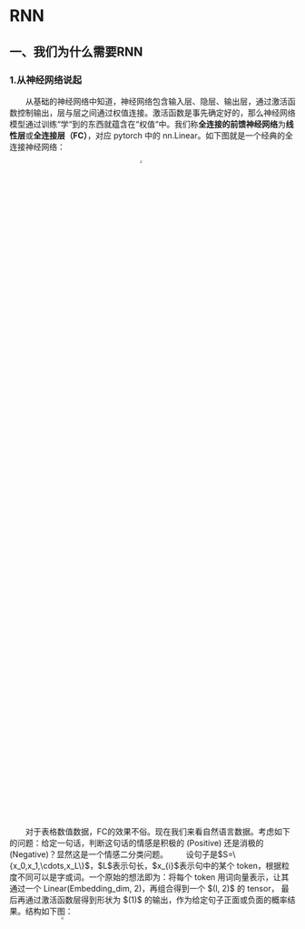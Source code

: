 # RNN
## 一、我们为什么需要RNN
### 1.从神经网络说起
&emsp;&emsp;从基础的神经网络中知道，神经网络包含输入层、隐层、输出层，通过激活函数控制输出，层与层之间通过权值连接。激活函数是事先确定好的，那么神经网络模型通过训练“学“到的东西就蕴含在“权值“中。我们称**全连接的前馈神经网络**为**线性层**或**全连接层（FC）**，对应 pytorch 中的 nn.Linear。如下图就是一个经典的全连接神经网络：
<center><img src="C:/Users/HJHGJGHHG/Desktop/AI/NLP笔记/深度学习/img/FC.jpg"  style="zoom:30%;" width="30%"/></center>
&emsp;&emsp;对于表格数值数据，FC的效果不俗。现在我们来看自然语言数据。考虑如下的问题：给定一句话，判断这句话的情感是积极的 (Positive) 还是消极的 (Negative)？显然这是一个情感二分类问题。
&emsp;&emsp;设句子是$S=\{x_0,x_1,\cdots,x_L\}$​，$L$​表示句长，$x_{i}$​表示句中的某个 token，根据粒度不同可以是字或词。一个原始的想法即为：将每个 token 用词向量表示，让其通过一个 Linear(Embedding_dim, 2)，再组合得到一个 $(l, 2)$​ 的 tensor， 最后再通过激活函数层得到形状为 $(1)$​ 的输出，作为给定句子正面或负面的概率结果。结构如下图：

<center><img src="C:/Users/HJHGJGHHG/Desktop/AI/NLP笔记/深度学习/img/FC2.jpg"  style="zoom:30%;" width="80%"/></center>
&emsp;&emsp;当然这种结构会有严重的问题：
* **第一，当输入语句过长时，参数量巨大**
* **第二也是最严重的问题，忽略了序列关系。**

### 2.序列数据
&emsp;&emsp;序列数据（series data）是在不同时间或空间上收集到的数据，用于所描述现象随时间或空间变化的情况。这类数据反映了某一事物、现象等随时间或空间的变化状态或程度。例如我国GDP从1949到2021每年的数值、股价等就是典型的时序数据。
&emsp;&emsp;而文本数据由于语法与语义的限制，不同token之间不能随意调换顺序，而且后文与前文有一定关系，也可认为是时序数据。然而它与股价、天气等不同的是，每个 token 可认为是特征空间中的离散点。

---

## 二、RNN结构与BPTT （标量版）
### 0.在正式开始之前
&emsp;&emsp;需要说明的是，RNN 作为序列数据的建模方法，不只适用于文本数据。此处限定在文本领域，序列即指文本序列，时间步指某个 token 在序列中的位置。
&emsp;&emsp;另外为了叙述简便，下文公式推导中，假定某一时间步的输入 $x^{(t)}$​ 为标量，相当于省去词向量 Embedding，样本空间即为文本空间。向量版可参考花书，还有[RNN BPTT算法详细推导](https://blog.csdn.net/qq_36033058/article/details/107117030?ops_request_misc=%257B%2522request%255Fid%2522%253A%2522163264221516780261992299%2522%252C%2522scm%2522%253A%252220140713.130102334.pc%255Fall.%2522%257D&request_id=163264221516780261992299&biz_id=0&utm_medium=distribute.pc_search_result.none-task-blog-2~all~first_rank_ecpm_v1~hot_rank-3-107117030.first_rank_v2_pc_rank_v29&utm_term=BPTT%E7%AE%97%E6%B3%95&spm=1018.2226.3001.4187)以及[RNN与其反向传播算法——BPTT(Backward Propogation Through Time)的详细推导](https://blog.csdn.net/qq_42734797/article/details/111439837)。

### 1.RNN的标准结构
&emsp;&emsp;对于标准的RNN结构，给定序列 $S=\{x^{(0)},x^{(1)},\cdots,x^{(t)}\}$，$S$ 在每一时间步均有一输出 $y_{(i)}$， 则 RNN 结构如下：

<center><img src="C:/Users/HJHGJGHHG/Desktop/AI/NLP笔记/深度学习/img/RNN.png"  style="zoom:30%;" width="100%"/></center>
&emsp;&emsp;乍一看可能难以理解，我们可以先从左侧的图出发。任何模型都是从样本空间 $\mathcal{X}$​ 到 输出空间 $\mathcal{Y}$​ 的一组映射。对于标准RNN：
* 输入为 $\mathbf{x^{1\times T}} \in \mathcal{X}$​​， 
* 目标输出为 $\mathbf{y^{1\times T}} \in \mathcal{Y}$​​​​​​，
* 隐藏层状态 $\boldsymbol{h^{1\times T}}$，
* 预测输出 $\boldsymbol{o^{1\times T}}$​​，
* 误差 $\boldsymbol{L^{1 \times T}}$，
* 总时间步 $T \in \mathbb{R}$，
* 输入层到隐藏层的权重矩阵 $\mathbf{U} \in \mathbb{R}^{T \times 1}$​​，隐藏层到输出层的权重矩阵 $\mathbf{V} \in \mathbb{R}^{T \times 1}$​​， 及**隐藏层间共享**的权重矩阵 $\mathbf{W} \in \mathbb{R}^{T \times 1}$。​​​​

&emsp;&emsp;箭头代表存在计算关系。如果不看隐藏层上的循环箭头，那与 FC 也没啥区别，而 RNN 的精髓便在于**此时间步的隐藏层状态与上一时间步的隐藏层状态相关，且权值共享。**
&emsp;&emsp;那么将左侧的网络结构**按时间**展开，则有右图的结构。据此我们可以进一步解释：
* 隐藏层随时序相关：随着序列的不断推进，前面的隐层将会影响后面的隐层；
* 权值共享：图中的 W 全是相同的，U 和 V 也一样。虽然 $W$、$U$、$V$ 的形状是 $(T \times 1)$ ，但其中的值都是相同的。

&emsp;&emsp;下面的前向计算公式说明地更加清楚。

### 2.标准RNN的前向计算
&emsp;&emsp;接下来我们给出标准 RNN 结构的前向计算公式。我们都知道神经网络的计算包含**预测**与**训练**，其中**预测**指通过输入 $\mathbf{x}$​​​​ 前向计算出模型的输出结果 $\mathbf{o}$​ 的过程​​；而**训练**指基于预测结果 $\mathbf{o}$​​​ 与目标输出 $\mathbf{y}$​​​ 计算出误差 $\mathbf{L}$​​ 并将其反向传播以调整权重的过程。
&emsp;&emsp;对于上述的 RNN 结构，从时间步 $t=1$​ 到 $t=T$，有如下公式：
$$
\begin{alignat}{2}
h^{(t)}&=\phi (Ux^{(t)}+Wh^{(t-1)}+b) \\
o^{(t)}&=Vh^{(t)}+c \\
\hat y^{(t)}&=\sigma(o^{(t)})
\end{alignat}
$$
&emsp;&emsp;其中： $\phi$​ 为隐藏层激活函数；$\sigma$​ 为输出层激活函数。

### 3.标准RNN的反向传播
&emsp;&emsp;对于 FC，我们是通过**反向传播算法**（Back-Propagation, BP）传递误差并更新权重的。而对于 RNN 结构，只是基于时间反向传播而已（Back-Propagation Through Time, BPTT）。BPTT算法本质还是BP算法，归根结底是**梯度下降法**，那么求各个参数的梯度便成了此算法的核心。
&emsp;&emsp;首先假设：该 RNN 为对文本二分类问题的建模。损失函数为二元交叉熵损失函数，输出层激活函数为sigmoid函数，隐藏层激活函数为tanh函数。也即
$$
\begin{alignat}{2}
L^{(t)}&=-[y^{(t)} \log \hat y^{(t)} +(1-y^{(t)})\log (1-\hat y^{(t)})] \\
L&=\sum^{T}_{t}{L^{(t)}} \\
\hat y^{(t)}&=\sigma(o^{(t)})=sigmoid(o^{(t)}) \\
h^{(t)}&=\phi (Ux^{(t)}+Wh^{(t-1)}+b) \\
&=tanh(Ux^{(t)}+Wh^{(t-1)}+b)
\end{alignat}
$$
&emsp;&emsp;我们需要优化的参数分别是权重U、V、W与偏置c、b。

#### 3.1 V与c
&emsp;&emsp;给定时间步 $t$​，误差 $L^{(t)}$ 是利用预测值 $\hat y^{(t)}$ 与目标值 $y^{(t)}$ 通过损失函数计算而得​。则 $L^{(t)}$ 关于 $V$ 的偏导数：
$$
\frac {\partial L^{(t)}} {\partial V} = \frac {\partial L^{(t)}} {\partial o^{(t)}} \cdot \frac {\partial o^{(t)}} {\partial V}=\frac{\partial L^{(t)}}{\partial \hat y^{(t)}} \cdot \frac{\partial \hat y^{(t)}}{\partial o^{(t)}} \cdot \frac{\partial o^{(t)}}{\partial V}
$$

&emsp;&emsp;有：
$$
\begin{alignat}{2}
\frac{\partial L^{(t)}}{\partial \hat y^{(t)}}&=\frac {-[y^{(t)} \log \hat y^{(t)} +(1-y^{(t)})\log (1-\hat y^{(t)})]} {\partial \hat y^{(t)}}\\
&=-\frac{y^{(t)}}{\hat y^{(t)}} +\frac{1-y^{(t)}}{1-\hat y^{(t)}} \\
&=\frac {\hat y^{(t)}-y^{(t)}}{\hat y^{(t)}(1-\hat y^{(t)})} \\
\frac{\partial \hat y^{(t)}}{\partial o^{(t)}}&=sigmoid^{'}(o^{(t)}) \\
&=sigmoid(o^{(t)})(1-sigmoid(o^{(t)})) \\
&=\hat y^{(t)}(1-\hat y^{(t)}) \\
\frac{\partial o^{(t)}}{\partial V}&=h^{(t)} \\
\\
Hence,\ \ \frac {\partial L} {\partial V}&=\sum^{T}_{t=1}{(\hat y^{(t)}-y^{(t)})h^{(t)}} \\
\frac {\partial L} {\partial c}&=\sum^{T}_{t=1}{(\hat y^{(t)}-y^{(t)})}
\end{alignat}
$$

#### 3.2 W、U与b
&emsp;&emsp;接下来就是 $W, U, b$​ 的梯度计算了，这三者的梯度计算是相对复杂的。注意到 $h^{(i)},i<t$​ 有两个后续节点：$o^{(i)}、h^{(i+1)}$​，所以反向传播时，在某个时刻 $t$​ 的梯度损失由当前位置的输出对应的梯度损失和 $t + 1$​ 时刻的梯度损失两部分共同决定，而 $t + 1$​ 时刻又有类似结论。下图能清楚地说明这一点：

<center><img src="C:/Users/HJHGJGHHG/Desktop/AI/NLP笔记/深度学习/img/RNN2.png"  style="zoom:30%;" width="80%"/></center>
&emsp;&emsp;首先我们来研究误差对**隐藏层状态**的梯度，亦即 $\frac {\partial L}{\partial h^{(t)}}$​​。我们定义误差记号：
$$
\begin{alignat}{2}
\delta ^{(t)} &= \frac {\partial L}{\partial h^{(t)}} \\
&=\frac {\partial L}{\partial o^{(t)}} \cdot \frac {\partial o^{(t)}}{\partial h^{(t)}}+\frac {\partial L}{\partial h^{(t+1)}} \cdot \frac {\partial h^{(t+1)}}{\partial h^{(t)}}\\
&=V(\hat y^{(t)}-y^{(t)})+\delta ^{(t+1)}\cdot[1-(h^{(t)})^2]\cdot W
\end{alignat}
$$

&emsp;&emsp;现在我们可以很快地写出剩余部分了，时序关系只在 $h^{(i)}$ 上存在， $\frac {\partial h^{(t)}}{\partial U}$​​​等等是不受影响的，也即它们只与本时刻的梯度有关。所以：
$$
\begin{alignat}{2}
\frac {\partial L}{\partial U}&=\sum^{T}_{t=1}{\frac {\partial L^{(t)}}{\partial h^{(t)}}}\cdot {\frac{\partial h^{(t)}}{\partial U}}\\
&=\sum^{T}_{t=1} [1-(h^{(t)})^2]{\delta ^{(t)}} x^{(t)} \\
\frac {\partial L}{\partial W}&={\frac {\partial L^{(t)}}{\partial h^{(t)}}}\cdot {\frac{\partial h^{(t)}}{\partial W}}\\
&=\sum^{T}_{t=1} [1-(h^{(t)})^2]{\delta ^{(t)}} h^{(t-1)}\\
\frac {\partial L}{\partial b}&={\frac {\partial L^{(t)}}{\partial h^{(t)}}}\cdot {\frac{\partial h^{(t)}}{\partial b}}\\
&=\sum^{T}_{t=1} [1-(h^{(t)})^2]{\delta ^{(t)}}
\end{alignat}
$$

## 三、梯度消失与梯度爆炸
### 1.梯度消失（Vanishing Gradient）
&emsp;&emsp;任何深度模型都不可避免地面临**梯度消失**问题。此处不妨以 $\frac {\partial L^{(t)}}{\partial b}$ 为例。由上文（28）式， $t$ 时间步下 $b$ 的更新梯度为 $[1-(h^{(t)})^2]{\delta ^{(t)}}$，展开一层为 $[1-(h^{(t)})^2]\{{V(\hat y^{(t)}-y^{(t)})+\delta ^{(t+1)}\cdot[1-(h^{(t)})^2]\cdot W}\}$，其中两处出现了 $[1-(h^{(t)})^2]$，这显然来源于 $tanh{'}$​。下图给出了 tanh 的函数图像。
<center><img src="C:/Users/HJHGJGHHG/Desktop/AI/NLP笔记/深度学习/img//tanh.png"  style="zoom:30%;" width="80%"/></center>

&emsp;&emsp;可见其值域为 (-1,1)，导数的值域为 （0,1)，所以 $[1-(h^{(t)})^2]\cdot W$​​ 势必小于1。当网络较深时 $\prod_{k=t}^{T} tanh{'}\cdot W$​​​​ 将趋近于0，也即梯度趋于零。梯度消失就意味消失那一层的参数不再更新，那么那一层就变成了单纯的映射层失去作用了。
&emsp;&emsp;了解这一点后我们再来看一个问题：长程依赖。考虑这样一个句子：“小明今天上班很早，比大明一般早了一个多小时，***他*** 这么早到是为了准备会议”，构建语言模型理解该句子时我们希望知道这个 ***他*** 指代的是谁。而由于 RNN 存在梯度消失的问题，在该时间步可能只有前面几层的更新梯度不趋于0，这导致最初几层的更新梯度极小，参数更新停滞，这样模型就无法捕捉长程依赖关系了。
&emsp;&emsp;需要说明的是，上文以 $tanh$​ 为例说明梯度消失问题，好像最后公式中并没有出现 $sigmoid$ 的导函数形式。它的函数图像为：

<center><img src="C:/Users/HJHGJGHHG/Desktop/AI/NLP笔记/深度学习/img/sigmoid.png"  style="zoom:30%;" width="80%"/></center>

可以看到它的导数值域更小，而 $\hat y^{(t)}$​​将受其限制，而 $\hat y^{(t)}$​​是存在于更新公式中的。事实上， $sigmoid$ 更易发生梯度消失。

### 2.梯度爆炸（Exploding Gradient）
&emsp;&emsp;相比 RNN 严重的梯度消失问题，梯度爆炸问题并不显著。我们注意到更新梯度中含有 $W,V$ 等参数，当它们初始一个较大的值是时，指数递增将掩盖指数递减的效果，最终导致梯度爆炸。这可以采用梯度裁剪、更好的初始化策略等方法来避免。

### 3.如何缓解梯度消失
* 网络结构方面：RNN会导致梯度消失究其根本，是层间误差仅能通过隐藏层 $h$ 一根线来反向传播。更好的层间连接策略可以有效改善这一点，例如残差连接、LSTM门控等等。
* 激活函数方面：避免使用 $sigmoid$，可以采用 $relu$ 等。

## 四、Pytorch中的RNN模块与实践
&emsp;&emsp;RNN模块包含三个类：循环神经网络基类 RNNBase、继承基类的 RNN 单元 RNNCell、以及 RNN。源码与参数等等在 Pytorch API文档上写得非常详细，见：https://pytorch.org/docs/stable/nn.html#recurrent-layers。
&emsp;&emsp;接下来对 RNN 类进行解析。
### 1. 构建RNN模型
```python
from torch.nn import RNN
# 构造RNN模型
RNN = RNN(arguments)
```
&emsp;&emsp;其中各参数的含义按照顺序为：
* input_size：某一时间步的输入 $x_{(t)}$​ 的长度，可以理解为一个 token 的Embedding dimension​；
* hidden_size：隐藏层 $h$ 维度；
* num_layers：RNN层数，见后文解释。默认1；
* nonlinearity：非线性激活函数，可以选择“tanh”或“relu”。默认“tanh”；
* bias：是否使用偏置，即上文的 $b$​。默认True；
* batch_first：输入、输出的第一个维度是否为 batch_size。默认False；
* dropout：dropout率。默认0；
* bidirectional：是否为双向的。默认False。

&emsp;&emsp;RNN层数：即每个时间步的隐藏层数。上文中的标准RNN结构是单层的，

<center><img src="C:/Users/HJHGJGHHG/Desktop/AI/NLP笔记/深度学习/img/RNN.png"  style="zoom:30%;" width="80%"/></center> 
<center>单层RNN</center>

&emsp;&emsp;而下图中的RNN结构是两层的，可以看到，多层RNN是指隐藏层的多层。
<center><img src="C:/Users/HJHGJGHHG/Desktop/AI/NLP笔记/深度学习/img/RNN4.png"  style="zoom:30%;" width="60%"/></center> 
<center>双层RNN</center>

&emsp;&emsp;而下图是一个双向RNN的例子，
<center><img src="C:/Users/HJHGJGHHG/Desktop/AI/NLP笔记/深度学习/img/RNN5.png"  style="zoom:30%;" width="60%"/></center> 
<center>双向RNN</center>

&emsp;&emsp;与多层RNN不同的是，多层RNN的隐藏层之间有直接的前向关系，本质上只有一种隐藏层结构，只是所处层数不同而已；而双向RNN中有两种隐藏层结构，它们之间无直接关联，仅与输入层有直接前向关系。

### 2.输入
&emsp;&emsp;输入参数含义按照顺序为：
* input：输入的序列；
* h_0：隐藏层状态的初始值。

&emsp;&emsp;参数的形状解释如下：
* 输入 $\mathbf{X}$ 的形状为 $(T,N,input\_size)$，其中 $T$ 指总时间步，即一句话中有几个单词；$N$ 为 $batch \_ size$ ；$input\_size$ 即是我们在构建RNN时输入的参数，表示某个 token 的 $feature\_ size$ 或理解成 $embedding\_ dim$。如果在构建模型时选择了 $batch \_ first=True$，则表示输入 Tensor 的第一个维度应为  $batch \_ size$，所以此时 $\mathbf{X}$ 的形状为 $(N,T,input\_size)$​​。
* 隐藏层初始状态 h_0 的形状为 $(D*num\_layers,N,hidden\_size)$​​​​，$D$​​​ 指是否为双向RNN，若为双向则 $D$​​​ 为2；否则为1. 
* **P.S.**请注意不论是否选择了 $batch \_ first=True$，隐藏层初始状态 h_0 的形状都为 $(D*num\_layers,N,hidden\_size)$​ 不受影响。​

### 3.输出
&emsp;&emsp;各输出量含义按照顺序为：
* output：输出值；
* h_T：batch 中每句话最后一个时间步的隐藏层状态。

&emsp;&emsp;各量的形状解释如下：
* 输出 $\mathbf{O}$​ 的形状为 $(T,N,D*hidden\_size)$​，为什么是否双向会影响输出形状而层数不会呢？多层RNN是指隐藏层的 Stacking，各隐藏层前向计算出结果，均代表着这句话某个方向的信息；而双向RNN有两类隐藏层，它们分别代表着一句话前向或与后向的信息​​，所以最后输出时需要拼接起来。
* 最终隐藏层状态 $h_{(T)}$ 的形状为 $(D*num\_layers,N,hidden\_size)$。
* 同样的如果选择了 $batch \_ first=True$，则表示输出的形状为 $(N,T,D*hidden\_size)$，最终隐藏层状态的形状为 $(N,D*num\_layers,hidden\_size)$​​。

### 4.实例
&emsp;&emsp;接下来我们将在Pytorch中验证上述知识。我们采用 $batch\_size$​ 在先的方式。
&emsp;&emsp;设输入为两句话，每句话3个字，每个字用5维的向量表示。

```python
input = torch.randn(2, 3, 5)
print(input)
```
&emsp;&emsp;我们可以看看 input 长啥样：
```python

tensor([
    #第一句话
	[
[-0.9668, -0.3290, -1.2550,  0.3881, -0.9574], #第一个字
[-0.3498, -1.3999, -0.2234,  0.8794, -0.0371], #第二个字
[ 1.7608,  0.0116, -1.2226,  2.3324, -0.2039]  #第三个字
    ],
    #第二句话
	[
[ 0.3647,  1.4554,  0.8023,  1.4025,  0.3378], #第一个字
[-0.4541,  1.0051, -0.9365, -0.6803, -0.4194], #第二个字
[-1.3147,  0.4759, -0.8417, -0.2127,  0.2809]] #第三个字
    ])
```
&emsp;&emsp;设隐藏层维度为4，将 h 也初始化：
```python
h0 = torch.randn(2, 1, 4)
```

&emsp;&emsp;构造RNN模型：
```python
rnn = nn.RNN(input_size=5, hidden_size=4, num_layers=1)
```

&emsp;&emsp;得到输出：
```python
out, h_T = rnn(input, h0)
print(out.shape)  # [2, 3, 4]
print(h_T.shape)  # [1, 2, 4]
```

&emsp;&emsp;我们还可以查看权重：
```python
print(rnn._parameters.keys())
# odict_keys(['weight_ih_l0', 'weight_hh_l0', 'bias_ih_l0', 'bias_hh_l0'])
print(rnn.weight_ih_l0.shape) # U, [4, 5]
print(rnn.weight_hh_l0.shape) # v, [4, 4]
print(rnn.bias_ih_l0.shape) # b_{xh}, [4]
print(rnn.bias_hh_l0.shape) # b_{hh}, [4]
```

&emsp;&emsp;其中 bias 只有 $hidden\_size$，运算时广播至所有batch。